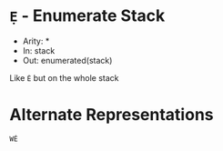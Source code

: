 # `Ẹ` - Enumerate Stack

- Arity: *
- In: stack
- Out: enumerated(stack)

Like `Ė` but on the whole stack

# Alternate Representations

```
WĖ
```
